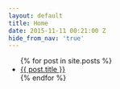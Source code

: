 ```yaml
---
layout: default
title: Home
date: 2015-11-11 00:21:00 Z
hide_from_nav: 'true'
---
```


<ul>
  {% for post in site.posts %}
    <li>
      <a href="{{ post.url }}">{{ post.title }}</a>
    </li>
  {% endfor %}
</ul>
